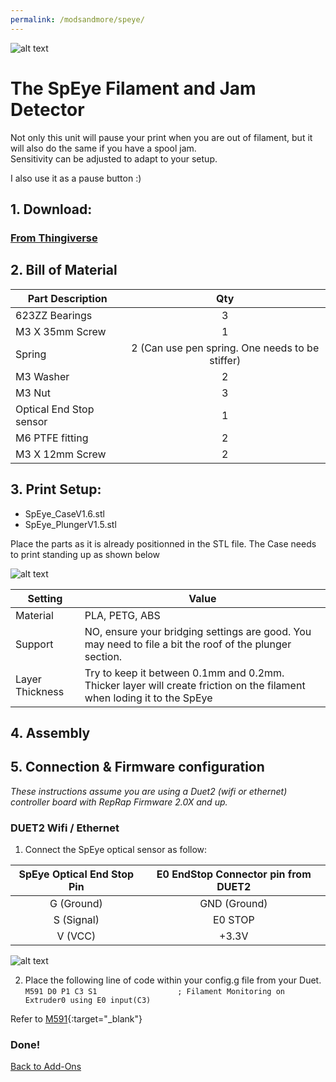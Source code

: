 ```yaml
---
permalink: /modsandmore/speye/
---
```

![alt text](https://github.com/MirageC79/HevORT/blob/master/images/spybanner.png?raw=true)

# The SpEye Filament and Jam Detector

Not only this unit will pause your print when you are out of filament, but it will also do the same if you have a spool jam.  
Sensitivity can be adjusted to adapt to your setup.

I also use it as a pause button :)  

## 1. Download: 
### [From Thingiverse](https://www.thingiverse.com/thing:4299458)

## 2. Bill of Material

Part Description|Qty
----------------| :-: 
623ZZ Bearings|3
M3 X 35mm Screw|1
Spring|2 (Can use pen spring. One needs to be stiffer)
M3 Washer|2
M3 Nut|3
Optical End Stop sensor|1
M6 PTFE fitting|2
M3 X 12mm Screw|2

## 3. Print Setup:
- SpEye_CaseV1.6.stl
- SpEye_PlungerV1.5.stl

Place the parts as it is already positionned in the STL file.  The Case needs to print standing up as shown below

![alt text](https://github.com/MirageC79/HevORT/blob/master/images/speyecura.png?raw=true)

Setting|Value
-------|-----
Material|PLA, PETG, ABS
Support|NO, ensure your bridging settings are good.  You may need to file a bit the roof of the plunger section.
Layer Thickness|Try to keep it between 0.1mm and 0.2mm. Thicker layer will create friction on the filament when loding it to the SpEye


## 4. Assembly

## 5. Connection & Firmware configuration
_These instructions assume you are using a Duet2 (wifi or ethernet) controller board with RepRap Firmware 2.0X and up._
### DUET2 Wifi / Ethernet
1. Connect the SpEye optical sensor as follow:

  SpEye Optical End Stop Pin|E0 EndStop Connector pin from DUET2
   :----------------------: | :-------------------------------:             
  G (Ground)|GND (Ground)
  S (Signal)|E0 STOP
  V (VCC)|+3.3V

  ![alt text](https://github.com/MirageC79/HevORT/blob/master/images/duetwifi_speye.png?raw=true)

2. Place the following line of code within your config.g file from your Duet.  
  `M591 D0 P1 C3 S1				     ; Filament Monitoring on Extruder0 using E0 input(C3)`  

  Refer to [M591](https://duet3d.dozuki.com/Wiki/Gcode#Section_M591_Configure_filament_sensing){:target="_blank"} 

### Done!
[Back to Add-Ons](../)
